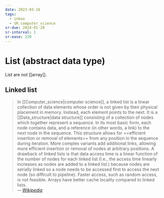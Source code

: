 ```yaml
---
date: 2023-03-16
tags:
  - inbox
  - SR_computer_science
sr-due: 2024-01-28
sr-interval: 1
sr-ease: 220
---
```


# List (abstract data type)

List are not [[array]].

## Linked list

> In [[Computer_science|computer science]], a linked list is a linear collection
> of data elements whose order is not given by their physical placement in
> memory. Instead, each element points to the next. It is a
> [[Data_structure|data structure]] consisting of a collection of nodes which
> together represent a sequence. In its most basic form, each node contains
> data, and a reference (in other words, a link) to the next node in the
> sequence. This structure allows for
> ==efficient insertion or removal of elements== from any position in the
> sequence during iteration. More complex variants add additional links,
> allowing more efficient insertion or removal of nodes at arbitrary positions.
> A drawback of linked lists is that data access time is a linear function of
> the number of nodes for each linked list (I.e., the access time linearly
> increases as nodes are added to a linked list.) because nodes are serially
> linked so a node needs to be accessed first to access the next node (so
> difficult to pipeline). Faster access, such as random access, is not feasible.
> Arrays have better cache locality compared to linked lists.\
> — <cite>[Wikipedia](https://en.wikipedia.org/wiki/Linked_list)</cite>

